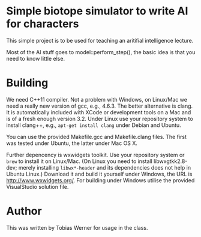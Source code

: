 Simple biotope simulator to write AI for characters
========================

This simple project is to be used for teaching an aritifial intelligence lecture.

Most of the AI stuff goes to model::perform_step(), the basic idea is that you need to know little else.


Building
========

We need C++11 compiler. Not a problem with Windows, on Linux/Mac we need a really new version of gcc, e.g., 4.6.3. The better alternative is clang. It is automatically included with XCode or development tools on a Mac and is of a fresh enough version 3.2. Under Linux use your repository system to install clang++, e.g., `apt-get install clang` under Debian and Ubuntu.

You can use the provided Makefile.gcc and Makefile.clang files. The first was tested under Ubuntu, the latter under Mac OS X.

Further depencency is wxwidgets toolkit. Use your repository system or `brew` to install it on Linux/Mac. (On Linux you need to install libwxgtkk2.8-dev; merely installing `libwx*-header` and its dependencies does not help in Ubuntu Linux.) Download it and build it yourself under Windows, the URL is http://www.wxwidgets.org/. For building under Windows utilise the provided VisualStudio solution file.

Author
======

This was written by Tobias Werner for usage in the class.

